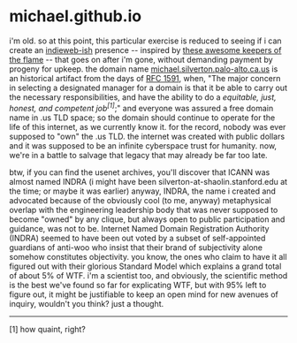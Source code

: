 michael.github.io
===================
i'm old. so at this point, this particular exercise is reduced to seeing if i can create an <a href="http://indiewebcamp.com/" target="_blank">indieweb-ish</a> presence -- inspired by <a href="http://indiewebcamp.com/projects#Jekyll" target="_blank">these awesome keepers of the flame</a> -- that goes on after i'm gone, without demanding payment by progeny for upkeep. the domain name <a href="http://michael.silverton.palo-alto.ca.us" target="_blank">michael.silverton.palo-alto.ca.us</a> is an historical artifact from the days of <a href="http://www.faqs.org/rfcs/rfc1591.html" target="_blank">RFC 1591</a>, when, "The major concern in selecting a designated manager for a domain is that it be able to carry out the necessary responsibilities, and have the ability to do a <em>equitable, just, honest, and competent job<sup>[1]</sup></em>;" and everyone was assured a free domain name in .us TLD space; so the domain should continue to operate for the life of this internet, as we currently know it. for the record, nobody was ever supposed to "own" the .us TLD. the internet was created with public dollars and it was supposed to be an infinite cyberspace trust for humanity. now, we're in a battle to salvage that legacy that may already be far too late.

btw, if you can find the usenet archives, you'll discover that ICANN was almost named INDRA (i might have been silverton-at-shaolin.stanford.edu at the time; or maybe it was earlier) anyway, INDRA, the name i created and advocated because of the obviously cool (to me, anyway) metaphysical overlap with the engineering leadership body that was never supposed to become "owned" by any clique, but always open to public participation and guidance, was not to be. Internet Named Domain Registration Authority (INDRA) seemed to have been out voted by a subset of self-appointed guardians of anti-woo who insist that their brand of subjectivity alone somehow constitutes objectivity. you know, the ones who claim to have it all figured out with their glorious Standard Model which explains a grand total of about 5% of WTF. i'm a scientist too, and obviously, the scientific method is the best we've found so far for explicating WTF, but with 95% left to figure out, it might be justifiable to keep an open mind for new avenues of inquiry, wouldn't you think? just a thought.

<hr />
[1] how quaint, right?

